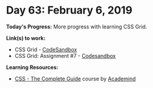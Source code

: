 # Day 63: February 6, 2019

**Today's Progress:** More progress with learning CSS Grid.

**Link(s) to work:**
* CSS Grid - [CodeSandbox](https://codesandbox.io/embed/mzkxk0j6v9)
* CSS Grid: Assignment #7 - [Codesandbox](https://codesandbox.io/embed/4j165v07y0)

**Learning Resources:**
* [CSS - The Complete Guide](https://www.udemy.com/css-the-complete-guide-incl-flexbox-grid-sass/) course by [Academind](https://www.academind.com/)